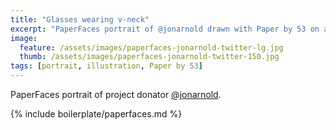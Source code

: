 ```yaml
---
title: "Glasses wearing v-neck"
excerpt: "PaperFaces portrait of @jonarnold drawn with Paper by 53 on an iPad."
image: 
  feature: /assets/images/paperfaces-jonarnold-twitter-lg.jpg
  thumb: /assets/images/paperfaces-jonarnold-twitter-150.jpg
tags: [portrait, illustration, Paper by 53]
---
```


PaperFaces portrait of project donator [@jonarnold](http://twitter.com/jonarnold).

{% include boilerplate/paperfaces.md %}